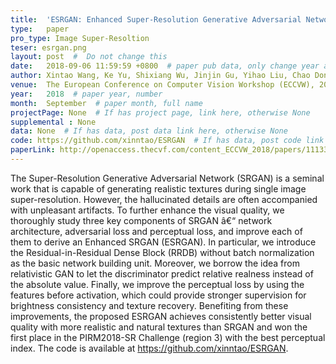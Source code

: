 ```yaml
---
title:  'ESRGAN: Enhanced Super-Resolution Generative Adversarial Networks'  #  Paper title, covered by ''
type:   paper
pro_type: Image Super-Resoltion
teser: esrgan.png
layout: post  #  Do not change this
date:   2018-09-06 11:59:59 +0800  # paper pub data, only change year and month according to this format
author: Xintao Wang, Ke Yu, Shixiang Wu, Jinjin Gu, Yihao Liu, Chao Dong, Yu Qiao, Chen Change Loy  # authors information
venue:  The European Conference on Computer Vision Workshop (ECCVW), 2018  # Where it be, ICCV and CVPR remove IEEE Conference on, 
year:   2018  # paper year, number
month:  September  # paper month, full name
projectPage: None  # If has project page, link here, otherwise None
supplemental : None
data: None  # If has data, post data link here, otherwise None
code: https://github.com/xinntao/ESRGAN  # If has data, post code link here, otherwise None
paperLink: http://openaccess.thecvf.com/content_ECCVW_2018/papers/11133/Wang_ESRGAN_Enhanced_Super-Resolution_Generative_Adversarial_Networks_ECCVW_2018_paper.pdf  # post paper pdf link here
---
```


The Super-Resolution Generative Adversarial Network (SRGAN) is a seminal work that is capable of generating realistic textures during single image super-resolution. However, the hallucinated details are often accompanied with unpleasant artifacts. To further enhance the visual quality, we thoroughly study three key components of SRGAN â€“ network architecture, adversarial loss and perceptual loss, and improve each of them to derive an Enhanced SRGAN (ESRGAN). In particular, we introduce the Residual-in-Residual Dense Block (RRDB) without batch normalization as the basic network building unit. Moreover, we borrow the idea from relativistic GAN to let the discriminator predict relative realness instead of the absolute value. Finally, we improve the perceptual loss by using the features before activation, which could provide stronger supervision for brightness consistency and texture recovery. Benefiting from these improvements, the proposed ESRGAN achieves consistently better visual quality with more realistic and natural textures than SRGAN and won the first place in the PIRM2018-SR Challenge (region 3) with the best perceptual index. The code is available at https://github.com/xinntao/ESRGAN.